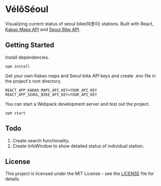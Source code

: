 # VélôSéoul

Visualizing current status of seoul bike(따릉이) stations.
Built with React, [Kakao Maps API](http://apis.map.kakao.com) and [Seoul Bike API](http://data.seoul.go.kr/dataList/OA-15493/A/1/datasetView.do).

## Getting Started

Install dependencies.

```
npm install
```

Get your own Kakao maps and Seoul bike API keys and create .env file in the project's root directory.

```
REACT_APP_KAKAO_MAPS_API_KEY=YOUR_API_KEY
REACT_APP_SEOUL_BIKE_API_KEY=YOUR_API_KEY
```

You can start a Webpack development server and test out the project.

```
npm start
```

## Todo

1. Create search functionality.
2. Create InfoWindow to show detailed status of individual station.

## License

This project is licensed under the MIT License - see the [LICENSE](LICENSE) file for details.
